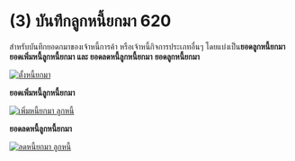 # (3)    บันทึกลูกหนี้ยกมา  620

สำหรับบันทึกยอดกมาของเจ้าหนี้การค้า หรือเจ้าหนี้กิจการประเภทอื่นๆ
โดยแบ่งเป็น**ยอดลูกหนี้ยกมา** **ยอดเพิ่มหนี้ลูกหนี้ยกมา และ
ยอดลดหนี้ลูกหนี้ยกมา**
**ยอดลูกหนี้ยกมา**

[![ตั้งหนี้ยกมา](/images/ตั้งหนี้ยกมา.jpg)](/images/ตั้งหนี้ยกมา.jpg)

**ยอดเพิ่มหนี้ลูกหนี้ยกมา**

[![เพิ่มหนี้ยกมา ลูกหนี้](/images/เพิ่มหนี้ยกมา-ลูกหนี้.jpg)](/images/เพิ่มหนี้ยกมา-ลูกหนี้.jpg)

**ยอดลดหนี้ลูกหนี้ยกมา**

[![ลดหนี้ยกมา ลูกหนี้](/images/ลดหนี้ยกมา-ลูกหนี้.jpg)](/images/ลดหนี้ยกมา-ลูกหนี้.jpg)

